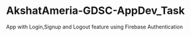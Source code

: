 # AkshatAmeria-GDSC-AppDev_Task
App with Login,Signup and Logout feature using Firebase Authentication
